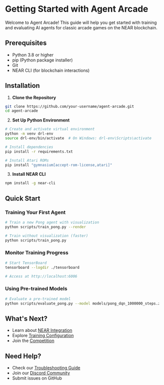 # Getting Started with Agent Arcade

Welcome to Agent Arcade! This guide will help you get started with training and evaluating AI agents for classic arcade games on the NEAR blockchain.

## Prerequisites

- Python 3.8 or higher
- pip (Python package installer)
- Git
- NEAR CLI (for blockchain interactions)

## Installation

1. **Clone the Repository**
```bash
git clone https://github.com/your-username/agent-arcade.git
cd agent-arcade
```

2. **Set Up Python Environment**
```bash
# Create and activate virtual environment
python -m venv drl-env
source drl-env/bin/activate  # On Windows: drl-env\Scripts\activate

# Install dependencies
pip install -r requirements.txt

# Install Atari ROMs
pip install "gymnasium[accept-rom-license,atari]"
```

3. **Install NEAR CLI**
```bash
npm install -g near-cli
```

## Quick Start

### Training Your First Agent

```bash
# Train a new Pong agent with visualization
python scripts/train_pong.py --render

# Train without visualization (faster)
python scripts/train_pong.py
```

### Monitor Training Progress

```bash
# Start TensorBoard
tensorboard --logdir ./tensorboard

# Access at http://localhost:6006
```

### Using Pre-trained Models

```bash
# Evaluate a pre-trained model
python scripts/evaluate_pong.py --model models/pong_dqn_1000000_steps.zip
```

## What's Next?

- Learn about [NEAR Integration](near-integration.md)
- Explore [Training Configuration](training-config.md)
- Join the [Competition](competition.md)

## Need Help?

- Check our [Troubleshooting Guide](troubleshooting.md)
- Join our [Discord Community](https://discord.gg/your-invite)
- Submit issues on GitHub 